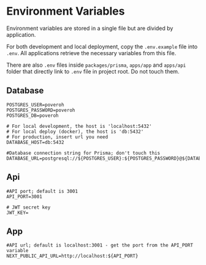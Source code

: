 # Environment Variables

Environment variables are stored in a single file but are divided by application.

For both development and local deployment, copy the `.env.example` file into `.env`.
All applications retrieve the necessary variables from this file.

There are also `.env` files inside `packages/prisma`, `apps/app` and `apps/api` folder that directly link to `.env` file in project root. Do not touch them.

## Database

```
POSTGRES_USER=poveroh
POSTGRES_PASSWORD=poveroh
POSTGRES_DB=poveroh

# For local development, the host is 'localhost:5432'
# For local deploy (docker), the host is 'db:5432'
# For production, insert url you need
DATABASE_HOST=db:5432

#Database connection string for Prisma; don't touch this
DATABASE_URL=postgresql://${POSTGRES_USER}:${POSTGRES_PASSWORD}@${DATABASE_HOST}/${POSTGRES_DB}
```

## Api

```
#API port; default is 3001
API_PORT=3001

# JWT secret key
JWT_KEY=
```

## App

```
#API url; default is localhost:3001 - get the port from the API_PORT variable
NEXT_PUBLIC_API_URL=http://localhost:${API_PORT}
```
